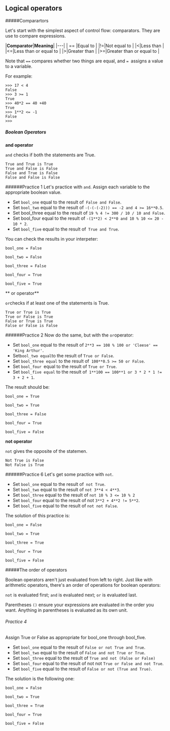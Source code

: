 ## Logical operators

#####Comparartors

Let's start with the simplest aspect of control flow: comparators. They are use to compare expressions.

|**Comparator**|**Meaning**|
|---|
| == |Equal to |
|!=|Not equal to |
|<|Less than |
|<=|Less than or equal to |
|>|Greater than |
|>=|Greater than or equal to |

Note that `==` compares whether two things are equal, and `= `assigns a value to a variable.

For example:
```
>>> 17 < 4
False
>>> 3 >= 1
True
>>> 40*2 == 40 +40
True
>>> 1**2 <= -1
False
>>>
```

#####  Boolean Operators

**and operator**

`and` checks if both the statements are True.
```
True and True is True
True and False is False
False and True is False
False and False is False
```

######Practice 1
Let's practice with `and`. Assign each variable to the appropriate boolean value.

- Set `bool_one` equal to the result of` False and False`.
- Set `bool_two` equal to the result of `-(-(-(-2))) == -2 and 4 >= 16**0.5`.
- Set bool_three equal to the result of `19 % 4 != 300 / 10 / 10 and False`.
- Set bool_four equal to the result of `-(1**2) < 2**0 and 10 % 10 <= 20 - 10 * 2`.
- Set `bool_five` equal to the result of` True and True`.

You can check the results in your interpeter:
```
bool_one = False

bool_two = False

bool_three = False

bool_four = True

bool_five = True
```

** or operator**

`or`checks if at least one of the statements is True.
```
True or True is True
True or False is True
False or True is True
False or False is False
```

######Practice 2
Now do the same, but with the `or`operator:

- Set `bool_one` equal to the result of `2**3 == 108 % 100 or 'Cleese' == 'King Arthur'`.
- Set` bool_two equal `to the result of `True or False`.
- Set `bool_three equal` to the result of` 100**0.5 >= 50 or False`.
- Set `bool_four `equal to the result of `True or True`.
- Set `bool_five equal` to the result of` 1**100 == 100**1 or 3 * 2 * 1 != 3 + 2 + 1`.

The result should be:
```
bool_one = True

bool_two = True

bool_three = False

bool_four = True

bool_five = False
```

**not operator**

`not` gives the opposite of the statemen.
```
Not True is False
Not False is True
```

######Practice 6
Let's get some practice with `not`.

- Set `bool_one` equal to the result of` not True`.
- Set `bool_two` equal to the result of `not 3**4 < 4**3`.
- Set `bool_three` equal to the result of `not 10 % 3 <= 10 % 2`
- Set `bool_four` equal to the result of not `3**2 + 4**2 != 5**2`.
- Set `bool_five` equal to the result of `not not False`.

The solution of this practice is:
```
bool_one = False

bool_two = True

bool_three = True

bool_four = True

bool_five = False
```


#####The order of operators

Boolean operators aren't just evaluated from left to right. Just like with arithmetic operators, there's an order of operations for boolean operators:

`not` is evaluated first;
`and` is evaluated next;
`or` is evaluated last.

Parentheses `()` ensure your expressions are evaluated in the order you want. Anything in parentheses is evaluated as its own unit.

###### Practice 4

Assign True or False as appropriate for bool_one through bool_five.

- Set `bool_one` equal to the result of `False or not True and True`.
- Set `bool_two` equal to the result of `False and not True or True`.
- Set `bool_three` equal to the result of `True and not (False or False)`
- Set `bool_four` equal to the result of not not `True or False and not True`.
- Set `bool_five` equal to the result of `False or not (True and True)`.

The solution is the following one:
```
bool_one = False

bool_two = True

bool_three = True

bool_four = True

bool_five = False
```




